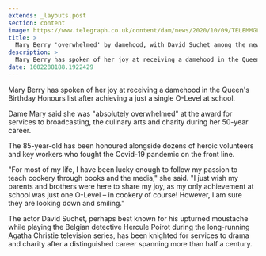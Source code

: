 ```yaml
--- 
extends: _layouts.post 
section: content 
image: https://www.telegraph.co.uk/content/dam/news/2020/10/09/TELEMMGLPICT000241518264_trans_NvBQzQNjv4Bqioh3WOae29Der4BnhG2PCUnEdH1Yi-btilLUt8hB0_Q.jpeg?impolicy=logo-overlay 
title: > 
  Mary Berry 'overwhelmed' by damehood, with David Suchet among the new knights 
description: > 
  Mary Berry has spoken of her joy at receiving a damehood in the Queen's Birthday Honours list after achieving a just a single O-Level at school.Dame Mary said she was "absolutely overwhelmed" at the award for services to broadcasting, the culinary arts and charity during her 50-year career.The 85-year-old has been honoured alongside dozens of heroic volunteers and key workers who fought the Covid-19 pandemic on the front line."For most of my life, I have been lucky enough to follow my passion to teach cookery through books and the media," she said."I just wish my parents and brothers were here to share my joy, as my only achievement at school was just one O-Level – in cookery of course! 
date: 1602288188.1922429 
--- 
```

Mary Berry has spoken of her joy at receiving a damehood in the Queen's Birthday Honours list after achieving a just a single O-Level at school.

Dame Mary said she was "absolutely overwhelmed" at the award for services to broadcasting, the culinary arts and charity during her 50-year career.

The 85-year-old has been honoured alongside dozens of heroic volunteers and key workers who fought the Covid-19 pandemic on the front line.

"For most of my life, I have been lucky enough to follow my passion to teach cookery through books and the media," she said. "I just wish my parents and brothers were here to share my joy, as my only achievement at school was just one O-Level – in cookery of course! However, I am sure they are looking down and smiling."

The actor David Suchet, perhaps best known for his upturned moustache while playing the Belgian detective Hercule Poirot during the long-running Agatha Christie television series, has been knighted for services to drama and charity after a distinguished career spanning more than half a century.